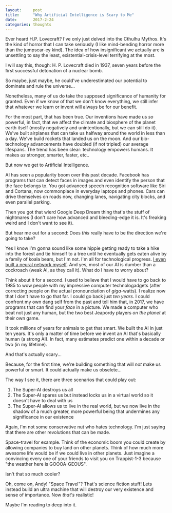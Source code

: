 ```yaml
---
layout:     post
title:      "Why Artificial Intelligence is Scary to Me"
date:       2017-2-24
categories: thoughts
---
```


Ever heard H.P. Lovecraft? I've only just delved into the Cthulhu Mythos. It's the kind of horror that I can take seriously (I like mind-bending horror more than the jumpscar-ey kind). The idea of how insignificant we actually are is unsettling to say the least, existential-crisis-level terrifying at the most.

I will say this, though: H. P. Lovecraft died in 1937, seven years before the first successful detonation of a nuclear bomb.

So maybe, just maybe, he could've underestimated our potential to dominate and rule the universe...

Nonetheless, many of us do take the supposed significance of humanity for granted. Even if we know of that we don't know everything, we still infer that whatever we learn or invent will always be for our benefit.

For the most part, that has been true. Our inventions have made us _so_ powerful, in fact, that we affect the climate and biosphere of the planet earth itself (mostly negatively and unintentionally, but we can still do it). We've built airplanes that can take us halfway around the world in less than a day. We've build rockets that landed us on the moon. And our bio-technology advancements have doubled (if not tripled) our average lifespans. The trend has been clear: technology empowers humans. It makes _us_ stronger, smarter, faster, etc..

But now we get to Artificial Intelligence.

AI has seen a popularity boom over this past decade. Facebook has programs that can detect faces in images and even identify the person that the face belongs to.  You got advanced speech recognition software like Siri and Cortana, now commonplace in everyday laptops and phones. Cars can drive themselves on roads now, changing lanes, navigating city blocks, and even parallel parking.

Then you got that wierd Google Deep Dream thing that's the stuff of nightmares (I don't care how advanced and bleeding-edge it is. It's freaking weird and I don't want to see it).

But hear me out for a second: Does _this_ really have to be the direction we're going to take?

Yes I know I'm gonna sound like some hippie getting ready to take a hike into the forest and tie himself to a tree until he eventually gets eaten alive by a family of koala bears, but I'm not. I'm all for technological progress. [I even built a neural network myself](https://www.github.com/andydevs/neurl). And yes, most of our AI is dumber than a cockroach (weak AI, as they call it). What do I have to worry about?

Think about it for a second. I used to believe that I would have to go back to 1985 to wow people with my impressive computer technologadgets (after correcting people on the actual pronounciation of _giga_-watts). I realize now that I don't have to go that far. I could go back just _ten years_. I could confront my own dang self from the past and tell him that, in 2017, we have programs that can find your _face_ in a picture. We made a computer who beat not just any human, but the two best Jeapordy players _on the planet_ at their own game.

It took millions of years for animals to get that smart. We built the AI in just ten years. It's only a matter of time before we invent an AI that's basically human (a strong AI). In fact, many estimates predict one within a decade or two (in my lifetime).

And that's actually scary...

Because, for the first time, we're building something that will _not_ make us powerful or smart. It could actually make us obselete...

The way I see it, there are three scenarios that could play out:
1. The Super-AI destroys us all
2. The Super-AI spares us but instead locks us in a virtual world so it doesn't have to deal with us
3. The Super-AI allows us to live in the real world, but we now live in the shadow of a much greater, more powerful being that undermines any significance in our existence

Again, I'm not some conservative nut who hates technology. I'm just saying that there are other revolutions that can be made.

Space-travel for example. Think of the economic boom you could create by allowing companies to buy land on other planets. Think of how much more awesome life would be if we could live in other planets. Just imagine a convincing every one of your friends to visit you on Trappist-1-3 because "the weather here is GOOOA-GEOUS".

Isn't that so much cooler?

Oh, come on, Andy! "Space Travel"? That's science fiction stuff! Lets instead build an ultra machine that will destroy our very existence and sense of importance. Now _that's_ realistic!

Maybe I'm reading to deep into it.
